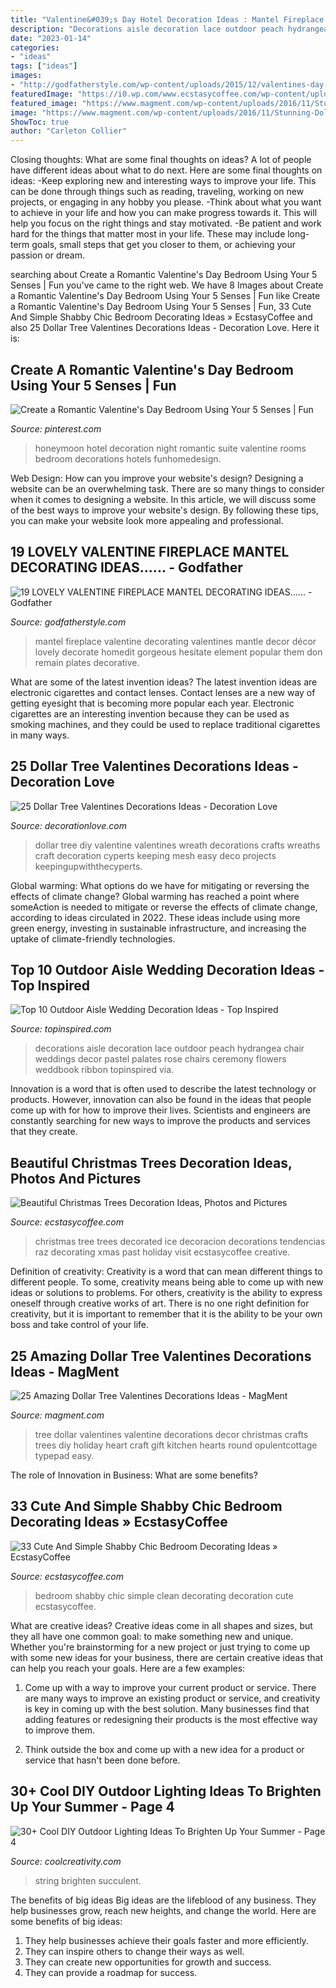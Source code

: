 ```yaml
---
title: "Valentine&#039;s Day Hotel Decoration Ideas : Mantel Fireplace Valentine Decorating Valentines Mantle Decor Décor Lovely Decorate Homedit Gorgeous Hesitate Element Popular Them Don Remain Plates Decorative"
description: "Decorations aisle decoration lace outdoor peach hydrangea chair weddings decor pastel palates rose chairs ceremony flowers weddbook ribbon topinspired via"
date: "2023-01-14"
categories:
- "ideas"
tags: ["ideas"]
images:
- "http://godfatherstyle.com/wp-content/uploads/2015/12/valentines-day-mantel-decor-ideas-6..jpg"
featuredImage: "https://i0.wp.com/www.ecstasycoffee.com/wp-content/uploads/2016/08/Clean-Shabby-Chic-Look-For-Bedroom-Decoration.jpg"
featured_image: "https://www.magment.com/wp-content/uploads/2016/11/Stunning-Dollar-Tree-Valentine-Craft-Ideas.jpg"
image: "https://www.magment.com/wp-content/uploads/2016/11/Stunning-Dollar-Tree-Valentine-Craft-Ideas.jpg"
ShowToc: true
author: "Carleton Collier"
---
```



Closing thoughts: What are some final thoughts on ideas?
A lot of people have different ideas about what to do next. Here are some final thoughts on ideas: 
-Keep exploring new and interesting ways to improve your life. This can be done through things such as reading, traveling, working on new projects, or engaging in any hobby you please.
-Think about what you want to achieve in your life and how you can make progress towards it. This will help you focus on the right things and stay motivated. 
-Be patient and work hard for the things that matter most in your life. These may include long-term goals, small steps that get you closer to them, or achieving your passion or dream.

	

		
searching about Create a Romantic Valentine&#039;s Day Bedroom Using Your 5 Senses | Fun you've came to the right web. We have 8 Images about Create a Romantic Valentine&#039;s Day Bedroom Using Your 5 Senses | Fun like Create a Romantic Valentine&#039;s Day Bedroom Using Your 5 Senses | Fun, 33 Cute And Simple Shabby Chic Bedroom Decorating Ideas » EcstasyCoffee and also 25 Dollar Tree Valentines Decorations Ideas - Decoration Love. Here it is:
		
    
## Create A Romantic Valentine&#039;s Day Bedroom Using Your 5 Senses | Fun

<img loading=lazy src="https://i.pinimg.com/736x/fc/09/46/fc0946c880820a37729dad7cff751063.jpg" onerror="this.onerror=null;this.src='https://tse4.mm.bing.net/th?id=OIP.j77n2YoAQW3QOgCJugY5OQHaJ3&amp;pid=15.1';" alt="Create a Romantic Valentine&#039;s Day Bedroom Using Your 5 Senses | Fun">

_Source: pinterest.com_

>honeymoon hotel decoration night romantic suite valentine rooms bedroom decorations hotels funhomedesign. 

	

Web Design: How can you improve your website's design?
Designing a website can be an overwhelming task. There are so many things to consider when it comes to designing a website. In this article, we will discuss some of the best ways to improve your website's design. By following these tips, you can make your website look more appealing and professional.

    
## 19 LOVELY VALENTINE FIREPLACE MANTEL DECORATING IDEAS...... - Godfather

<img loading=lazy src="http://godfatherstyle.com/wp-content/uploads/2015/12/valentines-day-mantel-decor-ideas-6..jpg" onerror="this.onerror=null;this.src='https://tse2.mm.bing.net/th?id=OIP.DDbxOZ-ygph1r3Afd2Xp2QHaLH&amp;pid=15.1';" alt="19 LOVELY VALENTINE FIREPLACE MANTEL DECORATING IDEAS...... - Godfather">

_Source: godfatherstyle.com_

>mantel fireplace valentine decorating valentines mantle decor décor lovely decorate homedit gorgeous hesitate element popular them don remain plates decorative. 

	

What are some of the latest invention ideas?
The latest invention ideas are electronic cigarettes and contact lenses. Contact lenses are a new way of getting eyesight that is becoming more popular each year. Electronic cigarettes are an interesting invention because they can be used as smoking machines, and they could be used to replace traditional cigarettes in many ways.

    
## 25 Dollar Tree Valentines Decorations Ideas - Decoration Love

<img loading=lazy src="http://www.decorationlove.com/wp-content/uploads/2016/11/Dollar-Tree-DIY-Valentines-Wreath.jpg" onerror="this.onerror=null;this.src='https://tse3.mm.bing.net/th?id=OIP.V0UxExURE4ydgfUv9ielNAHaLH&amp;pid=15.1';" alt="25 Dollar Tree Valentines Decorations Ideas - Decoration Love">

_Source: decorationlove.com_

>dollar tree diy valentine valentines wreath decorations crafts wreaths craft decoration cyperts keeping mesh easy deco projects keepingupwiththecyperts. 

	

Global warming: What options do we have for mitigating or reversing the effects of climate change?
Global warming has reached a point where someAction is needed to mitigate or reverse the effects of climate change, according to ideas circulated in 2022. These ideas include using more green energy, investing in sustainable infrastructure, and increasing the uptake of climate-friendly technologies.

    
## Top 10 Outdoor Aisle Wedding Decoration Ideas - Top Inspired

<img loading=lazy src="https://www.topinspired.com/wp-content/uploads/2017/07/Lace-and-Hydrangea-683x1024.jpg" onerror="this.onerror=null;this.src='https://tse4.mm.bing.net/th?id=OIP.qPjW1tw--i3xsn15Xvy1EgHaLG&amp;pid=15.1';" alt="Top 10 Outdoor Aisle Wedding Decoration Ideas - Top Inspired">

_Source: topinspired.com_

>decorations aisle decoration lace outdoor peach hydrangea chair weddings decor pastel palates rose chairs ceremony flowers weddbook ribbon topinspired via. 

	

Innovation is a word that is often used to describe the latest technology or products. However, innovation can also be found in the ideas that people come up with for how to improve their lives. Scientists and engineers are constantly searching for new ways to improve the products and services that they create.

    
## Beautiful Christmas Trees Decoration Ideas, Photos And Pictures

<img loading=lazy src="https://i0.wp.com/www.ecstasycoffee.com/wp-content/uploads/2014/12/Ice-Decorated-Christmas-Trees.jpg?resize=750%2C1026" onerror="this.onerror=null;this.src='https://tse4.mm.bing.net/th?id=OIP.ZNQotuMn1zw-4foJJ96FMgHaKI&amp;pid=15.1';" alt="Beautiful Christmas Trees Decoration Ideas, Photos and Pictures">

_Source: ecstasycoffee.com_

>christmas tree trees decorated ice decoracion decorations tendencias raz decorating xmas past holiday visit ecstasycoffee creative. 

	

Definition of creativity:
Creativity is a word that can mean different things to different people. To some, creativity means being able to come up with new ideas or solutions to problems. For others, creativity is the ability to express oneself through creative works of art. There is no one right definition for creativity, but it is important to remember that it is the ability to be your own boss and take control of your life.

    
## 25 Amazing Dollar Tree Valentines Decorations Ideas - MagMent

<img loading=lazy src="https://www.magment.com/wp-content/uploads/2016/11/Stunning-Dollar-Tree-Valentine-Craft-Ideas.jpg" onerror="this.onerror=null;this.src='https://tse1.mm.bing.net/th?id=OIP.qmWYfvi0YzNkJk3nec8A6wHaLH&amp;pid=15.1';" alt="25 Amazing Dollar Tree Valentines Decorations Ideas - MagMent">

_Source: magment.com_

>tree dollar valentines valentine decorations decor christmas crafts trees diy holiday heart craft gift kitchen hearts round opulentcottage typepad easy. 

	

The role of Innovation in Business: What are some benefits?
 

    
## 33 Cute And Simple Shabby Chic Bedroom Decorating Ideas » EcstasyCoffee

<img loading=lazy src="https://i0.wp.com/www.ecstasycoffee.com/wp-content/uploads/2016/08/Clean-Shabby-Chic-Look-For-Bedroom-Decoration.jpg" onerror="this.onerror=null;this.src='https://tse4.mm.bing.net/th?id=OIP.8lL2cfZY8U-Kyl47ZPeMyQHaLH&amp;pid=15.1';" alt="33 Cute And Simple Shabby Chic Bedroom Decorating Ideas » EcstasyCoffee">

_Source: ecstasycoffee.com_

>bedroom shabby chic simple clean decorating decoration cute ecstasycoffee. 

	

What are creative ideas?
Creative ideas come in all shapes and sizes, but they all have one common goal: to make something new and unique. Whether you're brainstorming for a new project or just trying to come up with some new ideas for your business, there are certain creative ideas that can help you reach your goals. Here are a few examples: 
1. Come up with a way to improve your current product or service. There are many ways to improve an existing product or service, and creativity is key in coming up with the best solution. Many businesses find that adding features or redesigning their products is the most effective way to improve them. 

2. Think outside the box and come up with a new idea for a product or service that hasn't been done before.

    
## 30+ Cool DIY Outdoor Lighting Ideas To Brighten Up Your Summer - Page 4

<img loading=lazy src="https://coolcreativity.com/wp-content/uploads/2016/07/Unique-Outdoor-String-Lights.jpg" onerror="this.onerror=null;this.src='https://tse4.mm.bing.net/th?id=OIP.ukEIvgQnRRFApAYN5zmZLwHaGW&amp;pid=15.1';" alt="30+ Cool DIY Outdoor Lighting Ideas To Brighten Up Your Summer - Page 4">

_Source: coolcreativity.com_

>string brighten succulent. 

	

The benefits of big ideas
Big ideas are the lifeblood of any business. They help businesses grow, reach new heights, and change the world. Here are some benefits of big ideas:
1. They help businesses achieve their goals faster and more efficiently.
2. They can inspire others to change their ways as well.
3. They can create new opportunities for growth and success.
4. They can provide a roadmap for success.

